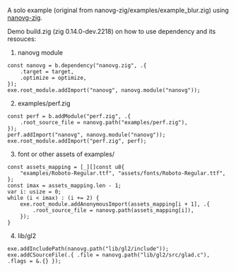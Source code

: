 A solo example (original from nanovg-zig/examples/example_blur.zig) using [nanovg-zig](https://github.com/fabioarnold/nanovg-zig).

Demo build.zig (zig 0.14.0-dev.2218) on how to use dependency and its resouces:

1. nanovg module
```zig
const nanovg = b.dependency("nanovg.zig", .{
    .target = target,
    .optimize = optimize,
});
exe.root_module.addImport("nanovg", nanovg.module("nanovg"));
```

2. examples/perf.zig
```zig
const perf = b.addModule("perf.zig", .{
    .root_source_file = nanovg.path("examples/perf.zig"),
});
perf.addImport("nanovg", nanovg.module("nanovg"));
exe.root_module.addImport("perf.zig", perf);
```

3. font or other assets of examples/
```zig
const assets_mapping = [_][]const u8{
    "examples/Roboto-Regular.ttf", "assets/fonts/Roboto-Regular.ttf",
};
const imax = assets_mapping.len - 1;
var i: usize = 0;
while (i < imax) : (i += 2) {
    exe.root_module.addAnonymousImport(assets_mapping[i + 1], .{
        .root_source_file = nanovg.path(assets_mapping[i]),
    });
}
```

4. lib/gl2
```zig
exe.addIncludePath(nanovg.path("lib/gl2/include"));
exe.addCSourceFile(.{ .file = nanovg.path("lib/gl2/src/glad.c"), .flags = &.{} });
```
